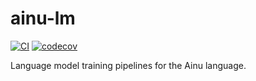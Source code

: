 # ainu-lm

[![CI](https://github.com/aynumosir/ainu-lm/actions/workflows/ci.yaml/badge.svg)](https://github.com/aynumosir/ainu-lm/actions/workflows/ci.yaml)
[![codecov](https://codecov.io/gh/aynumosir/ainu-lm/graph/badge.svg?token=K8CFQ0UBPN)](https://codecov.io/gh/aynumosir/ainu-lm)

Language model training pipelines for the Ainu language.
